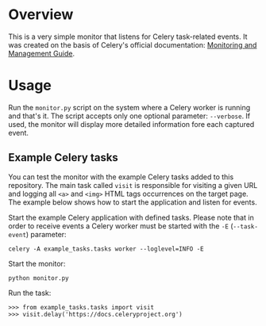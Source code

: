 # Overview
This is a very simple monitor that listens for Celery task-related events. It was created on the basis of Celery's official documentation: [Monitoring and Management Guide](https://docs.celeryproject.org/en/stable/userguide/monitoring.html#events).

# Usage
Run the `monitor.py` script on the system where a Celery worker is running and that's it. The script accepts only one optional parameter: `--verbose`. If used, the monitor will display more detailed information fore each captured event.

## Example Celery tasks

You can test the monitor with the example Celery tasks added to this repository. The main task called `visit` is responsible for visiting a given URL and logging all `<a>` and `<img>` HTML tags occurrences on the target page. The example below shows how to start the application and listen for events.

Start the example Celery application with defined tasks. Please note that in order to receive events a Celery worker must be started with the `-E` (`--task-event`) parameter:
```
celery -A example_tasks.tasks worker --loglevel=INFO -E
```

Start the monitor:
```
python monitor.py
```

Run the task:
```
>>> from example_tasks.tasks import visit
>>> visit.delay('https://docs.celeryproject.org')
```